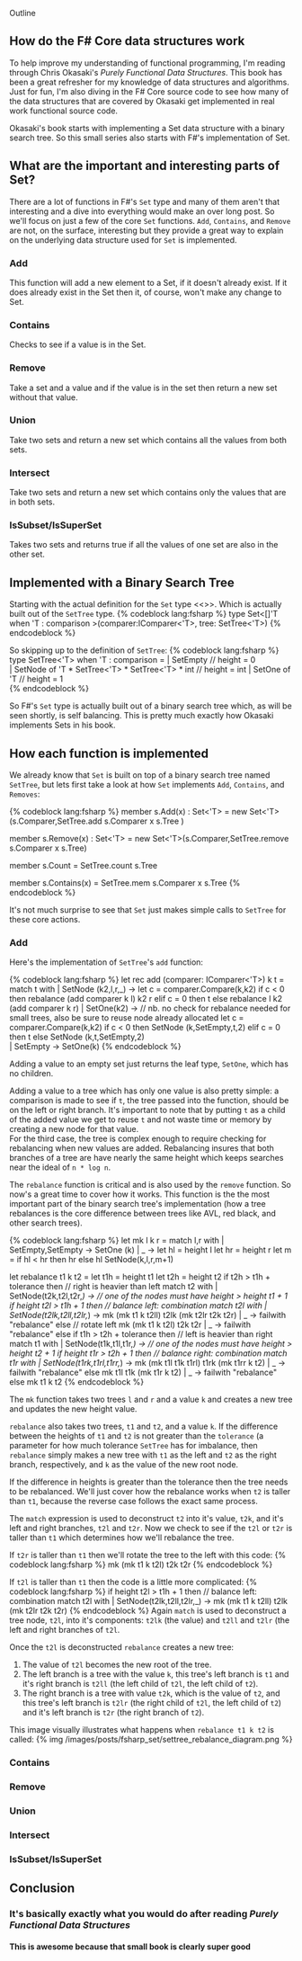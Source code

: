 Outline

## How do the F# Core data structures work
To help improve my understanding of functional programming, I'm reading
through Chris Okasaki's _Purely Functional Data Structures_.  This book has been a great
refresher for my knowledge of data structures and algorithms.  Just for fun, I'm also
diving in the F# Core source code to see how many of the data structures that are covered
by Okasaki get implemented in real work functional source code.

Okasaki's book starts with implementing a Set data structure with a binary search tree.
So this small series also starts with F#'s implementation of Set.

## What are the important and interesting parts of Set?
There are a lot of functions in F#'s `Set` type and many of them aren't that interesting
and a dive into everything would make an over long post.  So we'll focus on just a few
of the core `Set` functions.  `Add`, `Contains`, and `Remove` are not, on the surface,
interesting but they provide a great way to explain on the underlying data structure
used for `Set` is implemented.

### Add
This function will add a new element to a Set, if it doesn't already exist.  If it does
already exist in the Set then it, of course, won't make any change to Set.

### Contains
Checks to see if a value is in the Set.

### Remove
Take a set and a value and if the value is in the set then return a new set without that
value.

### Union
Take two sets and return a new set which contains all the values from both sets.

### Intersect
Take two sets and return a new set which contains only the values that are in both sets.

### IsSubset/IsSuperSet
Takes two sets and returns true if all the values of one set are also in the other set.

## Implemented with a Binary Search Tree
Starting with the actual definition for the `Set` type <<<insert link to github>>>.
Which is actually built out of the `SetTree` type.
{% codeblock lang:fsharp %}
type Set<[<EqualityConditionalOn>]'T when 'T : comparison >(comparer:IComparer<'T>, tree: SetTree<'T>)
{% endcodeblock %}

So skipping up to the definition of `SetTree`:
{% codeblock lang:fsharp %}
type SetTree<'T> when 'T : comparison = 
    | SetEmpty                                          // height = 0   
    | SetNode of 'T * SetTree<'T> *  SetTree<'T> * int    // height = int 
    | SetOne  of 'T                                     // height = 1   
{% endcodeblock %}

So F#'s `Set` type is actually built out of a binary search tree which, as will be seen shortly,
is self balancing.  This is pretty much exactly how Okasaki implements Sets in his book.

## How each function is implemented
We already know that `Set` is built on top of a binary search tree named `SetTree`, but
lets first take a look at how `Set` implements `Add`, `Contains`, and `Removes`:

{% codeblock lang:fsharp %}
member s.Add(x) : Set<'T> = 
    new Set<'T>(s.Comparer,SetTree.add s.Comparer x s.Tree )

member s.Remove(x) : Set<'T> = 
    new Set<'T>(s.Comparer,SetTree.remove s.Comparer x s.Tree)

member s.Count = SetTree.count s.Tree

member s.Contains(x) = 
    SetTree.mem s.Comparer  x s.Tree
{% endcodeblock %}

It's not much surprise to see that `Set` just makes simple calls to `SetTree` for these
core actions.

### Add

Here's the implementation of `SetTree`'s `add` function:

{% codeblock lang:fsharp %}
let rec add (comparer: IComparer<'T>) k t = 
    match t with 
    | SetNode (k2,l,r,_) -> 
        let c = comparer.Compare(k,k2) 
        if   c < 0 then rebalance (add comparer k l) k2 r
        elif c = 0 then t
        else            rebalance l k2 (add comparer k r)
    | SetOne(k2) -> 
        // nb. no check for rebalance needed for small trees, also be sure to reuse node already allocated 
        let c = comparer.Compare(k,k2) 
        if c < 0   then SetNode (k,SetEmpty,t,2)
        elif c = 0 then t
        else            SetNode (k,t,SetEmpty,2)                  
    | SetEmpty -> SetOne(k)
{% endcodeblock %}

Adding a value to an empty set just returns the leaf type, `SetOne`, which has
no children.

Adding a value to a tree which has only one value is also pretty simple:  a comparison is made to
see if `t`, the tree passed into the function, should be on the left or right branch.  It's
important to note that by putting `t` as a child of the added value we get to reuse `t` and not
waste time or memory by creating a new node for that value.  
For the third case, the tree is complex enough to require checking for rebalancing when new
values are added.  Rebalancing insures that both branches of a tree are have nearly the same
height which keeps searches near the ideal of `n * log n`.

The `rebalance` function is critical and is also used by the `remove` function.  So now's a great
time to cover how it works.  This function is the the most important part of the binary search
tree's implementation (how a tree rebalances is the core difference between trees like AVL, red
black, and other search trees).

{% codeblock lang:fsharp %}
let mk l k r = 
    match l,r with 
    | SetEmpty,SetEmpty -> SetOne (k)
    | _ -> 
      let hl = height l 
      let hr = height r 
      let m = if hl < hr then hr else hl 
      SetNode(k,l,r,m+1)

let rebalance t1 k t2 =
    let t1h = height t1 
    let t2h = height t2 
    if  t2h > t1h + tolerance then // right is heavier than left 
        match t2 with 
        | SetNode(t2k,t2l,t2r,_) -> 
            // one of the nodes must have height > height t1 + 1 
            if height t2l > t1h + 1 then  // balance left: combination 
                match t2l with 
                | SetNode(t2lk,t2ll,t2lr,_) ->
                    mk (mk t1 k t2ll) t2lk (mk t2lr t2k t2r) 
                | _ -> failwith "rebalance"
            else // rotate left 
                mk (mk t1 k t2l) t2k t2r
        | _ -> failwith "rebalance"
    else
        if  t1h > t2h + tolerance then // left is heavier than right 
            match t1 with 
            | SetNode(t1k,t1l,t1r,_) -> 
                // one of the nodes must have height > height t2 + 1 
                if height t1r > t2h + 1 then 
                    // balance right: combination 
                    match t1r with 
                    | SetNode(t1rk,t1rl,t1rr,_) ->
                        mk (mk t1l t1k t1rl) t1rk (mk t1rr k t2)
                    | _ -> failwith "rebalance"
                else
                    mk t1l t1k (mk t1r k t2)
            | _ -> failwith "rebalance"
        else mk t1 k t2
{% endcodeblock %}

The `mk` function takes two trees `l` and `r` and a value `k` and creates
a new tree and updates the new height value.

`rebalance` also takes two trees, `t1` and `t2`, and a value `k`.  If the difference
between the heights of `t1` and `t2` is not greater than the `tolerance` (a parameter
for how much tolerance `SetTree` has for imbalance, then `rebalance` simply makes
a new tree with `t1` as the left and `t2` as the right branch, respectively, and `k`
as the value of the new root node.

If the difference in heights is greater than the tolerance then the tree needs to be
rebalanced.  We'll just cover how the rebalance works when `t2` is taller than `t1`,
because the reverse case follows the exact same process.

The `match` expression is used to deconstruct `t2` into it's value, `t2k`, and it's 
left and right branches, `t2l` and `t2r`.  Now we check to see if the `t2l` or `t2r`
is taller than `t1` which determines how we'll rebalance the tree.

If `t2r` is taller than `t1` then we'll rotate the tree to the left with this code:
{% codeblock lang:fsharp %}
mk (mk t1 k t2l) t2k t2r
{% endcodeblock %}

If `t2l` is taller than `t1` then the code is a little more complicated:
{% codeblock lang:fsharp %}
if height t2l > t1h + 1 then  // balance left: combination 
    match t2l with 
    | SetNode(t2lk,t2ll,t2lr,_) ->
        mk (mk t1 k t2ll) t2lk (mk t2lr t2k t2r) 
{% endcodeblock %}
Again `match` is used to deconstruct a tree node, `t2l`, into it's components:
`t2lk` (the value) and `t2ll` and `t2lr` (the left and right branches of `t2l`.

Once the `t2l` is deconstructed `rebalance` creates a new tree:

1.  The value of `t2l` becomes the new root of the tree.
1.  The left branch is a tree with the value `k`, this tree's left branch is `t1`
and it's right branch is `t2ll` (the left child of `t2l`, the left child of `t2`).
1.  The right branch is a tree with value `t2k`, which is the value of `t2`, and
this tree's left branch is `t2lr` (the right child of `t2l`, the left child of `t2`)
and it's left branch is `t2r` (the right branch of `t2`).

This image visually illustrates what happens when `rebalance t1 k t2` is called:
{% img /images/posts/fsharp_set/settree_rebalance_diagram.png %}

### Contains
### Remove
### Union
### Intersect
### IsSubset/IsSuperSet

## Conclusion
### It's basically exactly what you would do after reading _Purely Functional Data Structures_
#### This is awesome because that small book is clearly super good

